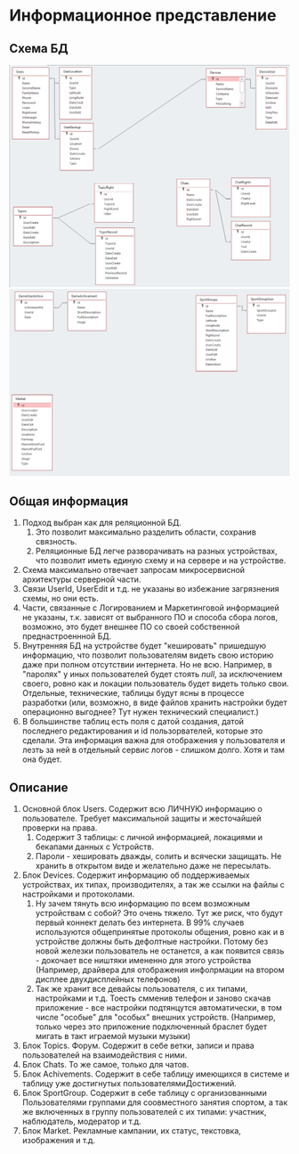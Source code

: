# Информационное представление
## Схема БД 
![Схема БД](/Images/Info/1.png "Схема БД")
![Схема БД](/Images/Info/2.png "Схема БД")

## Общая информация
1. Подход выбран как для реляционной БД. 
    1. Это позволит максимально разделить области, сохранив связность. 
    2. Реляционные БД легче разворачивать на разных устройствах, что позволит иметь единую схему и на сервере и на устройстве.
2. Схема максимально отвечает запросам микросервисной архитектуры серверной части. 
3. Связи UserId, UserEdit и т.д. не указаны во избежание загрязнения схемы, но они есть.
4. Части, связанные с Логированием и Маркетинговой информацией не указаны, т.к. зависят от выбранного ПО и способа сбора логов, возможно, это будет внешнее ПО со своей собственной преднастроеннной БД.
5. Внутренняя БД на устройстве будет "кешировать" пришедшую информацию, что позволит пользователям видеть свою историю даже при полном отсутствии интернета. Но не всю. Например, в "паролях" у иных пользователей будет стоять *null*, за исключением своего, ровно как и локации пользователь будет видеть только свои. Отдельные, технические, таблицы будут ясны в процессе разработки (или, возможно, в виде файлов хранить настройки будет операционно выгоднее? Тут нужен технический специалист.)
6. В большинстве таблиц есть поля с датой создания, датой последнего редактирования и id пользорвателей, которые это сделали. Эта информация важна для отображения у пользователя и лезть за ней в отдельный сервис логов - слишком долго. Хотя и там она будет.

## Описание
1. Основной блок Users. Содержит всю ЛИЧНУЮ информацию о пользователе. Требует максимальной защиты и жесточайшей проверки на права. 
    1. Содержит 3 таблицы: с личной информацией, локациями и бекапами данных с Устройств.
    2. Пароли - хешировать дважды, солить и всячески защищать. Не хранить в открытом виде и желательно даже не пересылать.
2. Блок Devices. Содержит информацию об поддерживаемых устройствах, их типах, производителях, а так же ссылки на файлы с настройками и протоколами. 
    1. Ну зачем тянуть всю информацию по всем возможным устройствам с собой? Это очень тяжело. Тут же риск, что будут первый коннект делать без интернета. В 99% случаев используются общепринятые протоколы общения, ровно как и в устройстве должны быть дефолтные настройки. Потому без новой железки пользователь не останется, а как появится связь - докочает все ништяки имененно для этого устройства (Например, драйвера для отображения инфолрмации на втором дисплее двухдисплейных телефонов)
    2. Так же хранит все девайсы пользователя, с их типами, настройками и т.д. Тоесть смменив телефон и заново скачав приложение - все настройки подтянцутся автоматически, в том числе "особые" для "особых" внешних устройств. (Например, только через это приложение подключенный браслет будет мигать в такт играемой музыки музыки)
3. Блок Topics. Форум. Содержит в себе ветки, записи и права пользователей на взаимодействия с ними.
4. Блок Chats. То же самое, только для чатов.
5. Блок Achivements. Содержит в себе таблицу имеющихся в системе и таблицу уже достигнутых пользователямиДостижений. 
6. Блок SportGroup. Содержит в себе таблицу с организованными Пользователями группами для соовместного занятия спортом, а так же включенных в группу пользователей с их типами: участник, наблюдатель, модератор и т.д.
7. Блок Market. Рекламные кампании, их статус, текстовка, изображения и т.д.